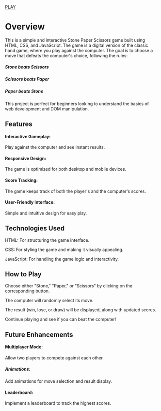 [PLAY](https://janvihatwar.github.io/Rock_Paper_Scissor_Game/)

# Overview
This is a simple and interactive Stone Paper Scissors game built using HTML, CSS, and JavaScript. The game is a digital version of the classic hand game, where you play against the computer. The goal is to choose a move that defeats the computer's choice, following the rules:

##### Stone beats Scissors

##### Scissors beats Paper

##### Paper beats Stone

This project is perfect for beginners looking to understand the basics of web development and DOM manipulation.

## Features
#### Interactive Gameplay: 
Play against the computer and see instant results.

#### Responsive Design: 
The game is optimized for both desktop and mobile devices.

#### Score Tracking: 
The game keeps track of both the player's and the computer's scores.

#### User-Friendly Interface: 
Simple and intuitive design for easy play.
## Technologies Used
HTML: For structuring the game interface.

CSS: For styling the game and making it visually appealing.

JavaScript: For handling the game logic and interactivity.
## How to Play
Choose either "Stone," "Paper," or "Scissors" by clicking on the corresponding button.

The computer will randomly select its move.

The result (win, lose, or draw) will be displayed, along with updated scores.

Continue playing and see if you can beat the computer!
## Future Enhancements
#### Multiplayer Mode: 
Allow two players to compete against each other.

##### Animations:
 Add animations for move selection and result display.

#### Leaderboard:
 Implement a leaderboard to track the highest scores.
